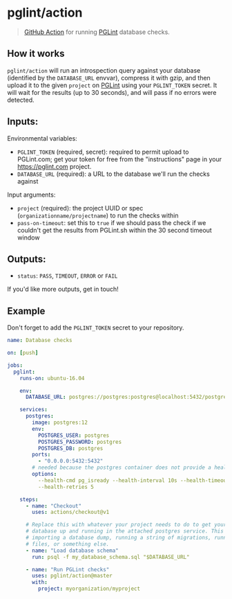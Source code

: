 # pglint/action

> [GitHub Action](https://help.github.com/en/actions) for running [PGLint](https://pglint.com) database checks.

## How it works

`pglint/action` will run an introspection query against your database
(identified by the `DATABASE_URL` envvar), compress it with gzip, and then
upload it to the given `project` on [PGLint](https://pglint.com) using your
`PGLINT_TOKEN` secret. It will wait for the results (up to 30 seconds), and
will pass if no errors were detected.

## Inputs:

Environmental variables:

- `PGLINT_TOKEN` (required, secret): required to permit upload to PGLint.com; get your token for
  free from the "instructions" page in your https://pglint.com project.
- `DATABASE_URL` (required): a URL to the database we'll run the checks against

Input arguments:

- `project` (required): the project UUID or spec
  (`organizationname/projectname`) to run the checks within
- `pass-on-timeout`: set this to `true` if we should pass the check if we
  couldn't get the results from PGLint.sh within the 30 second timeout window

## Outputs:

- `status`: `PASS`, `TIMEOUT`, `ERROR` or `FAIL`

If you'd like more outputs, get in touch!

## Example

Don't forget to add the `PGLINT_TOKEN` secret to your repository.

```yaml
name: Database checks

on: [push]

jobs:
  pglint:
    runs-on: ubuntu-16.04

    env:
      DATABASE_URL: postgres://postgres:postgres@localhost:5432/postgres

    services:
      postgres:
        image: postgres:12
        env:
          POSTGRES_USER: postgres
          POSTGRES_PASSWORD: postgres
          POSTGRES_DB: postgres
        ports:
          - "0.0.0.0:5432:5432"
        # needed because the postgres container does not provide a healthcheck
        options:
          --health-cmd pg_isready --health-interval 10s --health-timeout 5s
          --health-retries 5

    steps:
      - name: "Checkout"
        uses: actions/checkout@v1

      # Replace this with whatever your project needs to do to get your
      # database up and running in the attached postgres service. This might be
      # importing a database dump, running a string of migrations, running SQL
      # files, or something else.
      - name: "Load database schema"
        run: psql -f my_database_schema.sql "$DATABASE_URL"

      - name: "Run PGLint checks"
        uses: pglint/action@master
        with:
          project: myorganization/myproject
```
